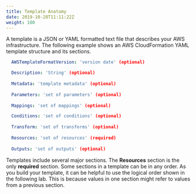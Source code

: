 ```yaml
---
title: Template Anatomy
date: 2019-10-28T11:11:22Z
weight: 100
---
```


A template is a JSON or YAML formatted text file that describes your AWS infrastructure. The following example 
shows an AWS CloudFormation YAML template structure and its sections.

```yaml
  AWSTemplateFormatVersion: 'version date' (optional)

  Description: 'String' (optional)
    
  Metadata: 'template metadata' (optional)   
    
  Parameters: 'set of parameters' (optional)
      
  Mappings: 'set of mappings' (optional)

  Conditions: 'set of conditions' (optional)     
    
  Transform: 'set of transforms' (optional) 
    
  Resources: 'set of resources' (required)     
    
  Outputs: 'set of outputs' (optional)
```

Templates include several major sections. The **Resources** section is the only **required** section. Some sections in a 
template can be in any order. As you build your template, it can be helpful to use the logical order shown in 
the following lab. This is because values in one section might refer to values from a previous section.
